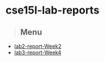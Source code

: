 # cse15l-lab-reports

>## Menu


* [lab2-report-Week2](https://renowow.github.io/cse15l-lab-reports/lab-report-1-week-%202.html)
* [lab3-report-Week4](https://renowow.github.io/cse15l-lab-reports/lab-report-2-week-%204.html)
